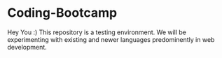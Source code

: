 # Coding-Bootcamp

Hey You :)
This repository is a testing environment. We will be experimenting with existing and newer languages predominently in web development.
